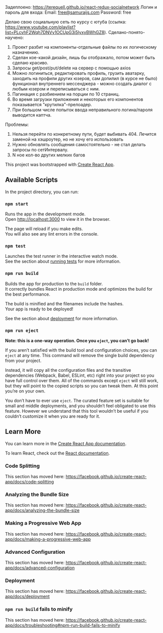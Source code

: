 Задеплоено: https://terequell.github.io/react-redux-socialnetwork
Логин и пароль для входа:
Email: free@samuraijs.com
Password: free

Делаю свою социальную сеть по курсу с ютуба (ссылка: https://www.youtube.com/playlist?list=PLcvhF2Wqh7DNVy1OCUpG3i5lyxyBWhGZ8). 
Сделано-понято-научено:
  1. Проект разбит на компоненты-отдельные файлы по их логическому назначению.
  2. Сделан кое-какой дизайн, лишь бы отображало, потом может быть сделаю  красиво.
  3. Запросы get/post/put/delete на сервер с помощью axios
  4. Можно логиниться, редактировать профиль, грузить аватарку, заходить на профили других юзеров, сам допилил (в курсе не было) функционал внутреннего мессенджера - можно создать диалог с любым юзером и переписываться с ним.
  5. Пагинация с разбиением на порции по 10 страниц.
  6. Во время загрузки приложения и некоторых его компонентов показывается "крутилка"-прелоадер.
  7. При большом числе попыток ввода неправильного логина/пароля выводится каптча.
  
Проблемы:
  1. Нельзя перейти по конкретному пути, будет выбивать 404. Лечится заменой на хэшроутер, но не хочу его использовать
  2. Нужно обновлять сообщения самостоятельно - не стал делать запросы по сетИнтервалу.
  3. N ное кол-во других мелких багов

This project was bootstrapped with [Create React App](https://github.com/facebook/create-react-app).

## Available Scripts

In the project directory, you can run:

### `npm start`

Runs the app in the development mode.<br />
Open [http://localhost:3000](http://localhost:3000) to view it in the browser.

The page will reload if you make edits.<br />
You will also see any lint errors in the console.

### `npm test`

Launches the test runner in the interactive watch mode.<br />
See the section about [running tests](https://facebook.github.io/create-react-app/docs/running-tests) for more information.

### `npm run build`

Builds the app for production to the `build` folder.<br />
It correctly bundles React in production mode and optimizes the build for the best performance.

The build is minified and the filenames include the hashes.<br />
Your app is ready to be deployed!

See the section about [deployment](https://facebook.github.io/create-react-app/docs/deployment) for more information.

### `npm run eject`

**Note: this is a one-way operation. Once you `eject`, you can’t go back!**

If you aren’t satisfied with the build tool and configuration choices, you can `eject` at any time. This command will remove the single build dependency from your project.

Instead, it will copy all the configuration files and the transitive dependencies (Webpack, Babel, ESLint, etc) right into your project so you have full control over them. All of the commands except `eject` will still work, but they will point to the copied scripts so you can tweak them. At this point you’re on your own.

You don’t have to ever use `eject`. The curated feature set is suitable for small and middle deployments, and you shouldn’t feel obligated to use this feature. However we understand that this tool wouldn’t be useful if you couldn’t customize it when you are ready for it.

## Learn More

You can learn more in the [Create React App documentation](https://facebook.github.io/create-react-app/docs/getting-started).

To learn React, check out the [React documentation](https://reactjs.org/).

### Code Splitting

This section has moved here: https://facebook.github.io/create-react-app/docs/code-splitting

### Analyzing the Bundle Size

This section has moved here: https://facebook.github.io/create-react-app/docs/analyzing-the-bundle-size

### Making a Progressive Web App

This section has moved here: https://facebook.github.io/create-react-app/docs/making-a-progressive-web-app

### Advanced Configuration

This section has moved here: https://facebook.github.io/create-react-app/docs/advanced-configuration

### Deployment

This section has moved here: https://facebook.github.io/create-react-app/docs/deployment

### `npm run build` fails to minify

This section has moved here: https://facebook.github.io/create-react-app/docs/troubleshooting#npm-run-build-fails-to-minify
